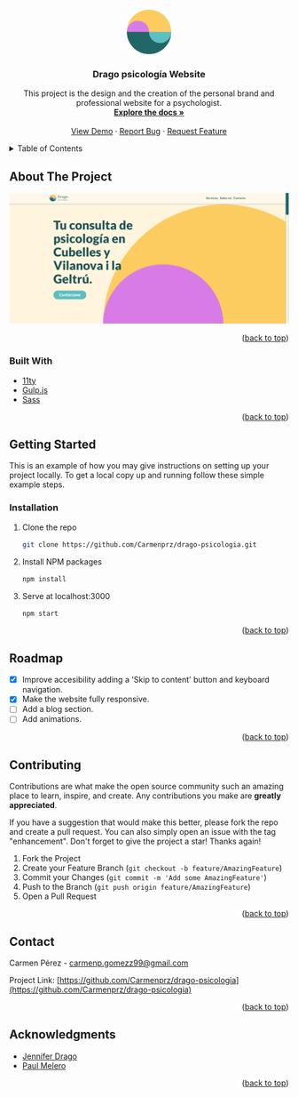 <div id="top"></div>
<!-- [![Stargazers][stars-shield]][stars-url]
[![Issues][issues-shield]][issues-url]
[![LinkedIn][linkedin-shield]][linkedin-url] -->

<br />
<div align="center">
  <a href="https://github.com/Carmenprz/drago-psicologia">
    <img src="src/images/meta/favicon.png" alt="Logo" width="80" height="80">
  </a>

<h3 align="center">Drago psicología Website</h3>

  <p align="center">
    This project is the design and the creation of the personal brand and professional website for a psychologist.
    <br />
    <a href="https://github.com/Carmenprz/drago-psicologia"><strong>Explore the docs »</strong></a>
    <br />
    <br />
    <a href="https://dragopsicologia.netlify.app/">View Demo</a>
    ·
    <a href="https://github.com/Carmenprz/drago-psicologia/issues">Report Bug</a>
    ·
    <a href="https://github.com/Carmenprz/drago-psicologia/issues">Request Feature</a>
  </p>
</div>



<!-- TABLE OF CONTENTS -->
<details>
  <summary>Table of Contents</summary>
  <ol>
    <li>
      <a href="#about-the-project">About The Project</a>
      <ul>
        <li><a href="#built-with">Built With</a></li>
      </ul>
    </li>
    <li>
      <a href="#getting-started">Getting Started</a>
      <ul>
        <li><a href="#installation">Installation</a></li>
      </ul>
    </li>
    <li><a href="#roadmap">Roadmap</a></li>
    <li><a href="#contributing">Contributing</a></li>
    <li><a href="#contact">Contact</a></li>
    <li><a href="#acknowledgments">Acknowledgments</a></li>
  </ol>
</details>



<!-- ABOUT THE PROJECT -->
## About The Project

[![Drago Psicologia Screen Shot][product-screenshot]](https://dragopsicologia.netlify.app/)


<p align="right">(<a href="#top">back to top</a>)</p>



### Built With

* [11ty](https://www.11ty.dev/)
* [Gulp.js](https://gulpjs.com/)
* [Sass](https://sass-lang.com/)

<p align="right">(<a href="#top">back to top</a>)</p>



<!-- GETTING STARTED -->
## Getting Started

This is an example of how you may give instructions on setting up your project locally.
To get a local copy up and running follow these simple example steps.


### Installation

1. Clone the repo
   ```sh
   git clone https://github.com/Carmenprz/drago-psicologia.git
   ```
2. Install NPM packages
   ```sh
   npm install
   ```
3. Serve at localhost:3000
   ```sh
   npm start
   ```

<p align="right">(<a href="#top">back to top</a>)</p>



<!-- ROADMAP -->
## Roadmap

- [x] Improve accesibility adding a 'Skip to content' button and keyboard navigation.
- [x] Make the website fully responsive.
- [ ] Add a blog section.
- [ ] Add animations.

<p align="right">(<a href="#top">back to top</a>)</p>



<!-- CONTRIBUTING -->
## Contributing

Contributions are what make the open source community such an amazing place to learn, inspire, and create. Any contributions you make are **greatly appreciated**.

If you have a suggestion that would make this better, please fork the repo and create a pull request. You can also simply open an issue with the tag "enhancement".
Don't forget to give the project a star! Thanks again!

1. Fork the Project
2. Create your Feature Branch (`git checkout -b feature/AmazingFeature`)
3. Commit your Changes (`git commit -m 'Add some AmazingFeature'`)
4. Push to the Branch (`git push origin feature/AmazingFeature`)
5. Open a Pull Request

<p align="right">(<a href="#top">back to top</a>)</p>



<!-- CONTACT -->
## Contact

Carmen Pérez - carmenp.gomezz99@gmail.com

Project Link: [https://github.com/Carmenprz/drago-psicologia](https://github.com/Carmenprz/drago-psicologia)

<p align="right">(<a href="#top">back to top</a>)</p>



<!-- ACKNOWLEDGMENTS -->
## Acknowledgments

* [Jennifer Drago](https://github.com/Jennifer-Drago)
* [Paul Melero](https://github.com/gangsthub)

<p align="right">(<a href="#top">back to top</a>)</p>



<!-- MARKDOWN LINKS & IMAGES -->
[stars-shield]: https://img.shields.io/github/stars/Carmenprz/drago-psicologia.svg?style=for-the-badge
[stars-url]: https://github.com/Carmenprz/drago-psicologia/stargazers
[issues-shield]: https://img.shields.io/github/issues/Carmenprz/drago-psicologia.svg?style=for-the-badge
[issues-url]: https://github.com/Carmenprz/drago-psicologia/issues
[linkedin-shield]: https://img.shields.io/badge/-LinkedIn-black.svg?style=for-the-badge&logo=linkedin&colorB=555
[linkedin-url]: https://linkedin.com/in/carmenprz
[product-screenshot]: src/images/readme/screenshot.png
